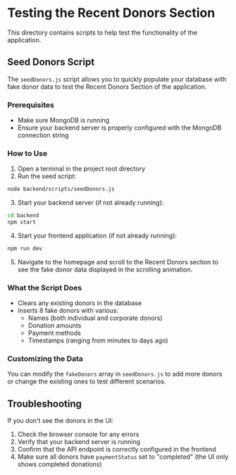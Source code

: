 # Testing the Recent Donors Section

This directory contains scripts to help test the functionality of the application.

## Seed Donors Script

The `seedDonors.js` script allows you to quickly populate your database with fake donor data to test the Recent Donors Section of the application.

### Prerequisites

- Make sure MongoDB is running
- Ensure your backend server is properly configured with the MongoDB connection string

### How to Use

1. Open a terminal in the project root directory
2. Run the seed script:

```bash
node backend/scripts/seedDonors.js
```

3. Start your backend server (if not already running):

```bash
cd backend
npm start
```

4. Start your frontend application (if not already running):

```bash
npm run dev
```

5. Navigate to the homepage and scroll to the Recent Donors section to see the fake donor data displayed in the scrolling animation.

### What the Script Does

- Clears any existing donors in the database
- Inserts 8 fake donors with various:
  - Names (both individual and corporate donors)
  - Donation amounts
  - Payment methods
  - Timestamps (ranging from minutes to days ago)

### Customizing the Data

You can modify the `fakeDonors` array in `seedDonors.js` to add more donors or change the existing ones to test different scenarios.

## Troubleshooting

If you don't see the donors in the UI:

1. Check the browser console for any errors
2. Verify that your backend server is running
3. Confirm that the API endpoint is correctly configured in the frontend
4. Make sure all donors have `paymentStatus` set to "completed" (the UI only shows completed donations)
